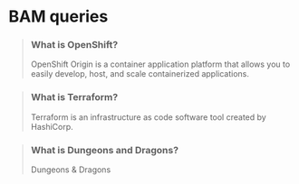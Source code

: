 # BAM queries

> ### What is OpenShift?
 > <p>OpenShift Origin is a container application platform that allows you to easily develop, host, and scale containerized applications.<p>

> ### What is Terraform?
 > <p>Terraform is an infrastructure as code software tool created by HashiCorp.<p>

> ### What is Dungeons and Dragons?
 > <p>Dungeons & Dragons<p>
